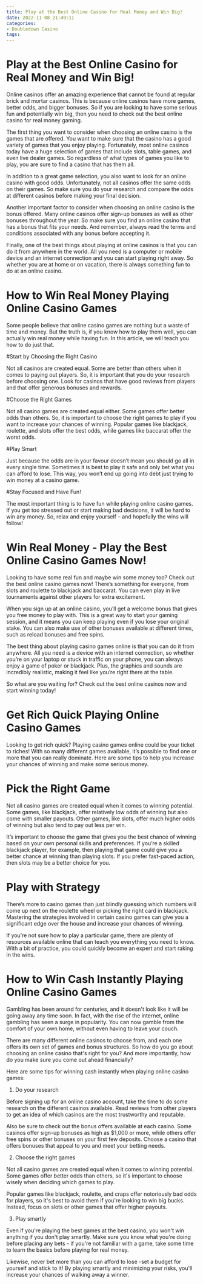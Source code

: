 ```yaml
---
title: Play at the Best Online Casino for Real Money and Win Big!
date: 2022-11-08 21:49:11
categories:
- Doubledown Casino
tags:
---
```



#  Play at the Best Online Casino for Real Money and Win Big!

Online casinos offer an amazing experience that cannot be found at regular brick and mortar casinos. This is because online casinos have more games, better odds, and bigger bonuses. So if you are looking to have some serious fun and potentially win big, then you need to check out the best online casino for real money gaming.

The first thing you want to consider when choosing an online casino is the games that are offered. You want to make sure that the casino has a good variety of games that you enjoy playing. Fortunately, most online casinos today have a huge selection of games that include slots, table games, and even live dealer games. So regardless of what types of games you like to play, you are sure to find a casino that has them all.

In addition to a great game selection, you also want to look for an online casino with good odds. Unfortunately, not all casinos offer the same odds on their games. So make sure you do your research and compare the odds at different casinos before making your final decision.

Another important factor to consider when choosing an online casino is the bonus offered. Many online casinos offer sign-up bonuses as well as other bonuses throughout the year. So make sure you find an online casino that has a bonus that fits your needs. And remember, always read the terms and conditions associated with any bonus before accepting it.

Finally, one of the best things about playing at online casinos is that you can do it from anywhere in the world. All you need is a computer or mobile device and an internet connection and you can start playing right away. So whether you are at home or on vacation, there is always something fun to do at an online casino.

#  How to Win Real Money Playing Online Casino Games

Some people believe that online casino games are nothing but a waste of time and money. But the truth is, if you know how to play them well, you can actually win real money while having fun. In this article, we will teach you how to do just that.

#Start by Choosing the Right Casino

Not all casinos are created equal. Some are better than others when it comes to paying out players. So, it is important that you do your research before choosing one. Look for casinos that have good reviews from players and that offer generous bonuses and rewards.

#Choose the Right Games

Not all casino games are created equal either. Some games offer better odds than others. So, it is important to choose the right games to play if you want to increase your chances of winning. Popular games like blackjack, roulette, and slots offer the best odds, while games like baccarat offer the worst odds.

#Play Smart

Just because the odds are in your favour doesn’t mean you should go all in every single time. Sometimes it is best to play it safe and only bet what you can afford to lose. This way, you won’t end up going into debt just trying to win money at a casino game.

#Stay Focused and Have Fun!

The most important thing is to have fun while playing online casino games. If you get too stressed out or start making bad decisions, it will be hard to win any money. So, relax and enjoy yourself – and hopefully the wins will follow!

#  Win Real Money - Play the Best Online Casino Games Now!

Looking to have some real fun and maybe win some money too? Check out the best online casino games now! There’s something for everyone, from slots and roulette to blackjack and baccarat. You can even play in live tournaments against other players for extra excitement.

When you sign up at an online casino, you’ll get a welcome bonus that gives you free money to play with. This is a great way to start your gaming session, and it means you can keep playing even if you lose your original stake. You can also make use of other bonuses available at different times, such as reload bonuses and free spins.

The best thing about playing casino games online is that you can do it from anywhere. All you need is a device with an internet connection, so whether you’re on your laptop or stuck in traffic on your phone, you can always enjoy a game of poker or blackjack. Plus, the graphics and sounds are incredibly realistic, making it feel like you’re right there at the table.

So what are you waiting for? Check out the best online casinos now and start winning today!

#  Get Rich Quick Playing Online Casino Games

Looking to get rich quick? Playing casino games online could be your ticket to riches! With so many different games available, it’s possible to find one or more that you can really dominate. Here are some tips to help you increase your chances of winning and make some serious money.

# Pick the Right Game

Not all casino games are created equal when it comes to winning potential. Some games, like blackjack, offer relatively low odds of winning but also come with smaller payouts. Other games, like slots, offer much higher odds of winning but also tend to pay out less per win.

It’s important to choose the game that gives you the best chance of winning based on your own personal skills and preferences. If you’re a skilled blackjack player, for example, then playing that game could give you a better chance at winning than playing slots. If you prefer fast-paced action, then slots may be a better choice for you.

# Play with Strategy

There’s more to casino games than just blindly guessing which numbers will come up next on the roulette wheel or picking the right card in blackjack. Mastering the strategies involved in certain casino games can give you a significant edge over the house and increase your chances of winning.

If you’re not sure how to play a particular game, there are plenty of resources available online that can teach you everything you need to know. With a bit of practice, you could quickly become an expert and start raking in the wins.

#  How to Win Cash Instantly Playing Online Casino Games

Gambling has been around for centuries, and it doesn't look like it will be going away any time soon. In fact, with the rise of the internet, online gambling has seen a surge in popularity. You can now gamble from the comfort of your own home, without even having to leave your couch.

There are many different online casinos to choose from, and each one offers its own set of games and bonus structures. So how do you go about choosing an online casino that's right for you? And more importantly, how do you make sure you come out ahead financially?

Here are some tips for winning cash instantly when playing online casino games:

1. Do your research

Before signing up for an online casino account, take the time to do some research on the different casinos available. Read reviews from other players to get an idea of which casinos are the most trustworthy and reputable.

Also be sure to check out the bonus offers available at each casino. Some casinos offer sign-up bonuses as high as $1,000 or more, while others offer free spins or other bonuses on your first few deposits. Choose a casino that offers bonuses that appeal to you and meet your betting needs.

2. Choose the right games

Not all casino games are created equal when it comes to winning potential. Some games offer better odds than others, so it's important to choose wisely when deciding which games to play.

Popular games like blackjack, roulette, and craps offer notoriously bad odds for players, so it's best to avoid them if you're looking to win big bucks. Instead, focus on slots or other games that offer higher payouts.

3. Play smartly

Even if you're playing the best games at the best casino, you won't win anything if you don't play smartly. Make sure you know what you're doing before placing any bets - if you're not familiar with a game, take some time to learn the basics before playing for real money.

Likewise, never bet more than you can afford to lose -set a budget for yourself and stick to it! By playing smartly and minimizing your risks, you'll increase your chances of walking away a winner.